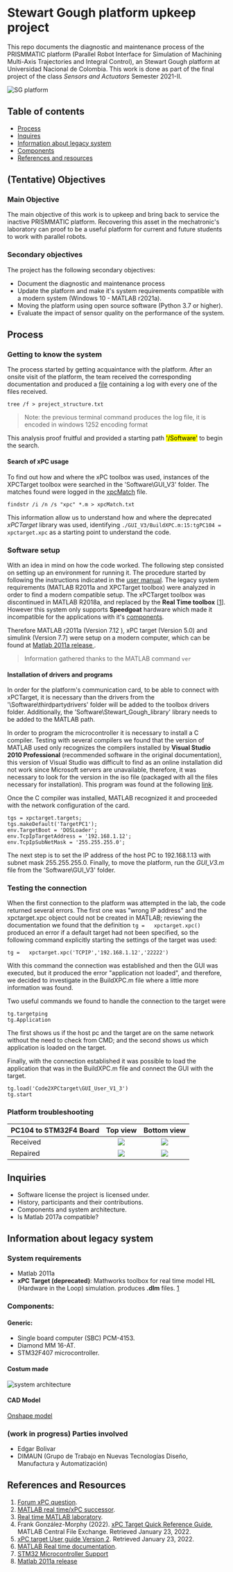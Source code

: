 
# Stewart Gough platform upkeep project 

This repo documents the diagnostic and maintenance process of the PRISMMATIC platform (Parallel Robot Interface for Simulation of Machining Multi-Axis Trajectories and Integral Control), an Stewart Gough platform at Universidad Nacional de Colombia. This work is done as part of the final project of the class _Sensors and Actuators_ Semester 2021-II. 

![SG platform](media/imgs/SG_platform.jpg)


## Table of contents

* [Process](#process)
* [Inquires](#inquiries) 
* [Information about legacy system](#information-about-legacy-system)
* [Components](#components)
* [References and resources](#references-and-resources)

## (Tentative) Objectives
### Main Objective
The main objective of this work is to upkeep and bring back to service the inactive PRISMMATIC platform. Recovering this asset in the mechatronic's laboratory  can proof to be a  useful platform  for current and future students to work with parallel robots. 

### Secondary objectives
The project has the following secondary objectives:
* Document the  diagnostic and maintenance process
* Update the platform and make it's system requirements compatible with a modern system (Windows 10 - MATLAB r2021a). 
* Moving the platform using open source software (Python 3.7 or higher).
* Evaluate the impact of sensor quality on the performance of the system.


## Process

### Getting to know the system
The process started by getting acquaintance with the platform. After an onsite visit of the platform, the team received the corresponding documentation and produced a [file](project_structure.txt) containing a log with every one of the files received.

```
tree /f > project_structure.txt
```
> Note: the previous terminal command  produces the log file, it is encoded in windows 1252 encoding format

This analysis proof fruitful and provided a starting path <mark>'/Software'</mark> to begin the search.


#### Search of xPC usage
To find out how and where the xPC toolbox was used, instances of the XPCTarget toolbox were searched in the 'Software\GUI_V3' folder. The matches found were logged in the [xpcMatch](xpcMatch.txt) file.

```
findstr /i /n /s "xpc" *.m > xpcMatch.txt
```

<!-- grep -r -n  --include=\*.m 'xpc' './ENTREGA-FINAL-RC-380-2011/CONTROLADORES/PRISMMATIC/cd' > ../xpcMatch.txt

Subsystem5 -->

This information allow us to understand how and where the deprecated _xPCTarget_  library was used, identifying `./GUI_V3/BuildXPC.m:15:tgPC104 = xpctarget.xpc` as a starting point to understand the code. 


### Software setup
With an idea in mind on how the code worked. The following step consisted on setting up an environment for running it. The procedure started by following the instructions indicated in the [user manual](doc/User_Manual_StewartGoughV1_3.pdf). The legacy system requirements (MATLAB R2011a and XPCTarget toolbox) were analyzed in order to find a modern compatible setup. The xPCTarget toolbox was discontinued in MATLAB R2018a, and replaced by the __Real Time toolbox__ \[[1](#references-and-resources)\]. However this system only supports __Speedgoat__ hardware which made it incompatible for the applications with it's [components](#components).  


Therefore  MATLAB r2011a (Version 7.12 ), xPC target (Version 5.0) and simulink (Version 7.7) were setup on a modern computer, which can be found at [Matlab 2011a release ](https://www.mathworks.com/downloads/?release=R2011a).
> Information gathered thanks to the MATLAB command ```ver``` 



#### Installation of drivers and programs

In order for the platform's communication card, to be able to connect with xPCTarget, it is necessary than the drivers from the '\Software\thirdpartydrivers' folder will be added to the toolbox drivers folder. Additionally, the 'Software\Stewart_Gough_library' library needs to be added to the MATLAB path.


In order to program the microcontroller it is necessary to install a C compiler. Testing with several compilers we found that the version of MATLAB used only recognizes the compilers installed by __Visual Studio 2010 Professional__ (recommended software in the original documentation), this version of Visual Studio was difficult to find as an online installation did not work since Microsoft servers are unavailable, therefore, it was necessary to look for the version in the iso file (packaged with all the files necessary for installation). This program was found at the following [link](https://51-68-135-147.xyz/Getintopc.com/Visual_Studio2010_Professional_x86_x16-81637.iso?md5=m66_WqpIkGd_2yU8rFLZyg&expires=1645586596).

Once the C compiler was installed, MATLAB recognized it and proceeded with the network configuration of the card.

```
tgs = xpctarget.targets;
tgs.makeDefault('TargetPC1');
env.TargetBoot = 'DOSLoader';
env.TcpIpTargetAddress = '192.168.1.12';
env.TcpIpSubNetMask = '255.255.255.0';
```

The next step is to set the IP address of the host PC to 192.168.1.13 with subnet mask 255.255.255.0. Finally, to move the platform, run the *GUI_V3.m* file from the 'Software\GUI_V3' folder.


### Testing the connection
When the first connection to the platform was attempted in the lab, the code returned several errors. The first one was "wrong IP address" and the xpctarget.xpc object could not be created in MATLAB; reviewing the documentation we found that the definition ```tg =   xpctarget.xpc()``` produced an error if a default target had not been specified, so the following command explicitly starting the settings of the target was used:

```
tg =   xpctarget.xpc('TCPIP','192.168.1.12','22222')
```

With this command the connection was established and then the GUI was executed, but it produced the error "application not loaded", and therefore, we decided to investigate in the BuildXPC.m file where a little more information was found.

Two useful commands we found to handle the connection to the target were
```
tg.targetping
tg.Application
```
The first shows us if the host pc and the target are on the same network without the need to check from CMD; and the second shows us which application is loaded on the target.

Finally, with the connection established it was possible to load the application that was in the BuildXPC.m file and connect the GUI with the target.


```
tg.load('Code2XPCtarget\GUI_User_V1_3')
tg.start
```


### Platform troubleshooting
<!-- 
ambos LEDS amarillos prendidos en Driver = PELIGOR!!! RIESGO DE QUE SE QUEME LA PLACA

-->


| PC104 to STM32F4 Board | Top view | Bottom view |
| :------- | :----: | :----: |
| Received | ![](media/imgs/top_view_PC104_to_STM32F4_Board.jpg) | ![](media/imgs/bottom_view_PC104_to_STM32F4_Board.jpg) |  
| Repaired | ![](media/imgs/top_view_repaired_PC104_to_STM32F4_Board.jpg) | ![](media/imgs/bottom_view_repaired_PC104_to_STM32F4_Board.jpg) |  




## Inquiries 

* Software license the project is licensed under.
* History, participants and their contributions.
* Components and system architecture.
* Is Matlab 2017a compatible? 

<!-- Hoja de ruta -->



## Information about legacy system 

### System requirements
* Matlab 2011a 
*  __xPC Target (deprecated)__: Mathworks  toolbox for real time model  HIL (Hardware in the Loop) simulation.  produces __.dlm__ files. [1](#references-and-resources)



### Components:
#### Generic:
* Single board computer (SBC) PCM-4153.
* Diamond MM 16-AT.
* STM32F407 microcontroller.

#### Costum made


![system architecture](media/imgs/system_architecure.png)

#### CAD Model

[Onshape model](https://cad.onshape.com/documents/0fb14dbddb7adb0e8dacd4ba/w/41542f3fda26bca8164b05d2/e/ca1944bdd5da46a1797ada5e?configuration=default&renderMode=0&uiState=61f9581f168a0f2540c61bf6)


### (work in progress) Parties involved 
* Edgar Bolivar
* DIMAUN (Grupo de Trabajo en Nuevas Tecnologías Diseño, Manufactura y Automatización)

## References and Resources

1. [Forum xPC question](https://www.mathworks.com/matlabcentral/answers/479843-about-xpc-target-and-supproted-ioboard).
2. [MATLAB real time/xPC successor](https://www.mathworks.com/products/simulink-real-time.html?s_tid=FX_PR_info).
3. [Real time MATLAB laboratory](http://tsakalis.faculty.asu.edu/coursea/481LAB2015.pdf).
4. Frank González-Morphy (2022). [xPC Target Quick Reference Guide](https://www.mathworks.com/matlabcentral/fileexchange/6414-xpc-target-quick-reference-guide), MATLAB Central File Exchange. Retrieved January 23, 2022. 
5. [xPC target User guide Version 2](http://www.bmed.mcgill.ca/reklab/manual/common/xpc/documentation/xpc_target_ug%5B1%5D.pdf). Retrieved January 23, 2022.
6. [MATLAB Real time documentation](https://www.mathworks.com/help/pdf_doc/slrealtime/index.html).
7. [STM32 Microcontroller Support ](https://www.mathworks.com/products/hardware/stmicroelectronics.html)
8. [Matlab 2011a release ](https://www.mathworks.com/downloads/?release=R2011a) 



